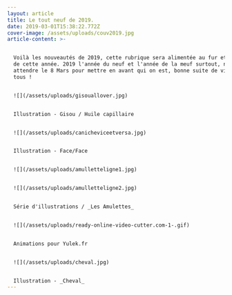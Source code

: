 ```yaml
---
layout: article
title: Le tout neuf de 2019.
date: 2019-03-01T15:38:22.772Z
cover-image: /assets/uploads/couv2019.jpg
article-content: >-


  Voilà les nouveautés de 2019, cette rubrique sera alimentée au fur et à mesure
  de cette année. 2019 l'année du neuf et l'année de la meuf surtout, ne pas
  attendre le 8 Mars pour mettre en avant qui on est, bonne suite de visite à
  tous !


  ![](/assets/uploads/gisouallover.jpg)


  Illustration - Gisou / Huile capillaire


  ![](/assets/uploads/canicheviceetversa.jpg)


  Illustration - Face/Face


  ![](/assets/uploads/amulletteligne1.jpg)


  ![](/assets/uploads/amulletteligne2.jpg)


  Série d'illustrations / _Les Amulettes_ 


  ![](/assets/uploads/ready-online-video-cutter.com-1-.gif)


  Animations pour Yulek.fr


  ![](/assets/uploads/cheval.jpg)


  Illustration - _Cheval_
---
```


